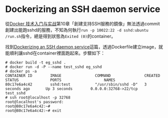 # Dockerizing an SSH daemon service

從[Docker 技术入门与实战](https://book.douban.com/subject/26284823/)第10章「創建支持SSH服務的鏡像」無法透過commit創建出能跑sshd的服務，不知為何執行```run -p 10022:22 -d sshd:ubuntu /run.sh```指令，總是得到狀態為```Exited (0)```的container。

找到[Dockerizing an SSH daemon service](https://docs.docker.com/engine/examples/running_ssh_service/)這篇，透過Dockerfile建立image，就能順利讓sshd在container裡面跑起來。步驟如下：

```
# docker build -t eg_sshd .
# docker run -d -P --name test_sshd eg_sshd
# docker ps -a
CONTAINER ID        IMAGE               COMMAND               CREATED             STATUS              PORTS                   NAMES
80c17e6a4c42        sshd:test           "/usr/sbin/sshd -D"   3 seconds ago       Up 3 seconds        0.0.0.0:32768->22/tcp   test_sshd
# ssh root@localhost -p 32768
root@localhost's password:
root@80c17e6a4c42:~#
root@80c17e6a4c42:~# exit
```
